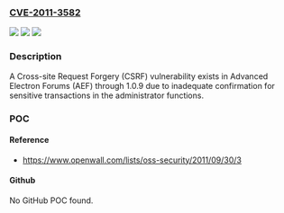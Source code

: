 ### [CVE-2011-3582](https://cve.mitre.org/cgi-bin/cvename.cgi?name=CVE-2011-3582)
![](https://img.shields.io/static/v1?label=Product&message=Advanced%20Electron%20Forums%20(AEF)&color=blue)
![](https://img.shields.io/static/v1?label=Version&message=n%2Fa&color=blue)
![](https://img.shields.io/static/v1?label=Vulnerability&message=CSRF&color=brighgreen)

### Description

A Cross-site Request Forgery (CSRF) vulnerability exists in Advanced Electron Forums (AEF) through 1.0.9 due to inadequate confirmation for sensitive transactions in the administrator functions.

### POC

#### Reference
- https://www.openwall.com/lists/oss-security/2011/09/30/3

#### Github
No GitHub POC found.

